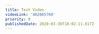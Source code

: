 ```yaml
---
title: Test Video
videoLink: '402865760'
priority: 0
publishedDate: 2020-03-30T18:02:11.817Z
---
```

